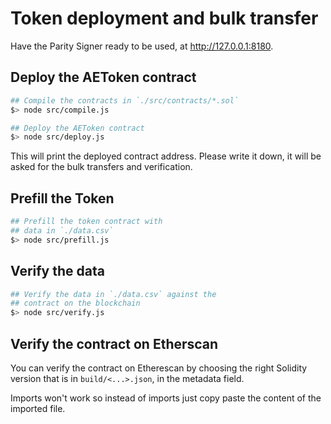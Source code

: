 # Token deployment and bulk transfer

Have the Parity Signer ready to be used, at http://127.0.0.1:8180.

## Deploy the AEToken contract

```bash
## Compile the contracts in `./src/contracts/*.sol`
$> node src/compile.js

## Deploy the AEToken contract
$> node src/deploy.js
```

This will print the deployed contract address. Please write it down,
it will be asked for the bulk transfers and verification.

## Prefill the Token

```bash
## Prefill the token contract with
## data in `./data.csv`
$> node src/prefill.js
```

## Verify the data

```bash
## Verify the data in `./data.csv` against the
## contract on the blockchain
$> node src/verify.js
```

## Verify the contract on Etherscan

You can verify the contract on Etherescan by choosing the right
Solidity version that is in `build/<...>.json`, in the metadata
field.

Imports won't work so instead of imports just copy paste the content
of the imported file.
